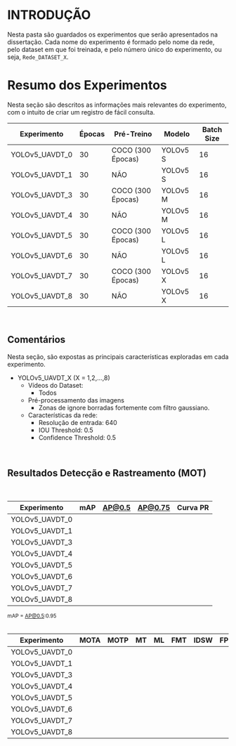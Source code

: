 # INTRODUÇÃO

Nesta pasta são guardados os experimentos que serão apresentados na dissertação.
Cada nome do experimento é formado pelo nome da rede, pelo dataset em que foi treinada, e pelo número único do experimento, ou seja, `Rede_DATASET_X`.


# Resumo dos Experimentos
Nesta seção são descritos as informações mais relevantes do experimento, com o intuito de criar um registro de fácil consulta.

| Experimento    | Épocas | Pré-Treino       | Modelo   | Batch Size |
|----------------|--------|------------------|----------|------------|
| YOLOv5_UAVDT_0 | 30     | COCO (300 Épocas)| YOLOv5 S | 16         |
| YOLOv5_UAVDT_1 | 30     | NÃO              | YOLOv5 S | 16         |
| YOLOv5_UAVDT_3 | 30     | COCO (300 Épocas)| YOLOv5 M | 16         |
| YOLOv5_UAVDT_4 | 30     | NÃO              | YOLOv5 M | 16         |
| YOLOv5_UAVDT_5 | 30     | COCO (300 Épocas)| YOLOv5 L | 16         |
| YOLOv5_UAVDT_6 | 30     | NÃO              | YOLOv5 L | 16         |
| YOLOv5_UAVDT_7 | 30     | COCO (300 Épocas)| YOLOv5 X | 16         |
| YOLOv5_UAVDT_8 | 30     | NÃO              | YOLOv5 X | 16         |
<br>

## Comentários
Nesta seção, são expostas as principais características exploradas em cada experimento.

- YOLOv5_UAVDT_X  (X = 1,2,...,8)
  - Vídeos do Dataset:
    - Todos
  - Pré-processamento das imagens
    - Zonas de ignore borradas fortemente com filtro gaussiano.
  - Características da rede:
    - Resolução de entrada: 640
    - IOU Threshold: 0.5
    - Confidence Threshold: 0.5

<br>

## Resultados Detecção e Rastreamento (MOT)
<br>

| Experimento    | mAP    | AP@0.5 | AP@0.75 | Curva PR |
|----------------|--------|--------|---------|----------|
| YOLOv5_UAVDT_0 |        |        |         |          |
| YOLOv5_UAVDT_1 |        |        |         |          |
| YOLOv5_UAVDT_3 |        |        |         |          |
| YOLOv5_UAVDT_4 |        |        |         |          |
| YOLOv5_UAVDT_5 |        |        |         |          |
| YOLOv5_UAVDT_6 |        |        |         |          |
| YOLOv5_UAVDT_7 |        |        |         |          |
| YOLOv5_UAVDT_8 |        |        |         |          |

<sub>mAP = AP@0.5:0.95</sub>
<br>
<br>


| Experimento    | MOTA   | MOTP   | MT      |ML       |FMT      |IDSW     | FP      |TP       |
|----------------|--------|--------|---------|---------|---------|---------|---------|---------|
| YOLOv5_UAVDT_0 |        |        |         |         |         |         |         |         |
| YOLOv5_UAVDT_1 |        |        |         |         |         |         |         |         |
| YOLOv5_UAVDT_3 |        |        |         |         |         |         |         |         |
| YOLOv5_UAVDT_4 |        |        |         |         |         |         |         |         |
| YOLOv5_UAVDT_5 |        |        |         |         |         |         |         |         |
| YOLOv5_UAVDT_6 |        |        |         |         |         |         |         |         |
| YOLOv5_UAVDT_7 |        |        |         |         |         |         |         |         |
| YOLOv5_UAVDT_8 |        |        |         |         |         |         |         |         |


